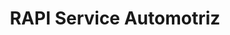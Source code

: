 ---
title: "RAPI Service Automotriz"
url: /san-sebastian/rapi-service-automotriz/
shop: reparación de automóviles
---